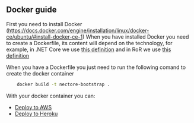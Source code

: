 ## Docker guide

First you need to install Docker (https://docs.docker.com/engine/installation/linux/docker-ce/ubuntu/#install-docker-ce-1)
When you have installed Docker you need to create a Dockerfile, its content will depend on the technology, for example, in .NET Core we use [this definition](https://github.com/Wolox/netcore-bootstrap/blob/master/NetCoreBootstrap/Dockerfile) and in RoR we use [this definition](https://github.com/Wolox/rails-bootstrap/blob/master/Dockerfile)

When you have a Dockerfile you just need to run the following comand to create the docker container
```bash
    docker build -t nectore-bootstrap .
```

With your docker container you can:
- [Deploy to AWS](./docs/docker-aws.md)
- [Deploy to Heroku](./docs/docker-heroku.md)